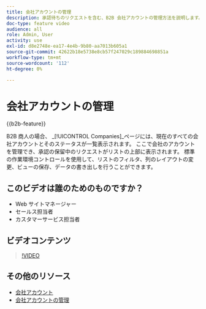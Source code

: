 ```yaml
---
title: 会社アカウントの管理
description: 承認待ちのリクエストを含む、B2B 会社アカウントの管理方法を説明します。
doc-type: feature video
audience: all
role: Admin, User
activity: use
exl-id: d8e2748e-ea17-4e4b-9b80-aa7013b605a1
source-git-commit: 42622b18e5738e8cb57f247029c189884698851a
workflow-type: tm+mt
source-wordcount: '112'
ht-degree: 0%

---
```


# 会社アカウントの管理

{{b2b-feature}}

B2B 商人の場合、 _[!UICONTROL Companies]_ページには、現在のすべての会社アカウントとそのステータスが一覧表示されます。 ここで会社のアカウントを管理でき、承認の保留中のリクエストがリストの上部に表示されます。 標準の作業環境コントロールを使用して、リストのフィルタ、列のレイアウトの変更、ビューの保存、データの書き出しを行うことができます。

## このビデオは誰のためのものですか？

- Web サイトマネージャー
- セールス担当者
- カスタマーサービス担当者

## ビデオコンテンツ

>[!VIDEO](https://video.tv.adobe.com/v/344447?quality=12&learn=on)

## その他のリソース

- [会社アカウント](https://experienceleague.adobe.com/docs/commerce-admin/b2b/companies/account-companies.html)
- [会社アカウントの管理](https://experienceleague.adobe.com/docs/commerce-admin/b2b/companies/account-company-manage.html)
